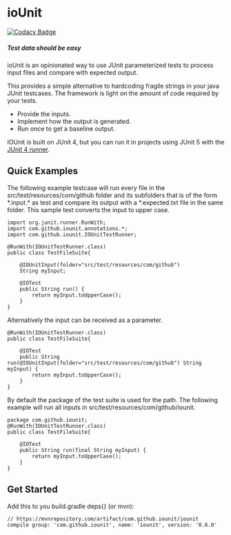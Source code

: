 # ioUnit

[![Codacy Badge](https://api.codacy.com/project/badge/Grade/5059b019f9b246a99eb4e17f39a4cdda)](https://app.codacy.com/app/ryaneberly/ioUnit?utm_source=github.com&utm_medium=referral&utm_content=ioUnit/ioUnit&utm_campaign=Badge_Grade_Dashboard)

##### Test data should be easy

ioUnit is an opinionated way to use JUnit parameterized tests to process input files and compare with expected output.

This provides a simple alternative to hardcoding fragile strings in your java JUnit testcases.  The framework is light on the amount of code required by your tests.
* Provide the inputs.
* Implement how the output is generated.
* Run once to get a baseline output.

IOUnit is built on JUnit 4, but you can run it in projects using JUnit 5 with the [JUnit 4 runner](https://junit.org/junit5/docs/current/user-guide/#migrating-from-junit4-running).

## Quick Examples
The following example testcase will run every file in the src/test/resources/com/github folder and its subfolders that is of the form &ast;.input.&ast; as test and compare its output with a &ast;.expected.txt file in the same folder.  This sample test converts the input to upper case.

    import org.junit.runner.RunWith;
    import com.github.iounit.annotations.*;
    import com.github.iounit.IOUnitTestRunner;

    @RunWith(IOUnitTestRunner.class)
    public class TestFileSuite{

        @IOUnitInput(folder="src/test/resources/com/github")
        String myInput;

        @IOTest
        public String run() {
            return myInput.toUpperCase();
        }
    }
    
Alternatively the input can be received as a parameter.

    @RunWith(IOUnitTestRunner.class)
    public class TestFileSuite{

        @IOTest
        public String run(@IOUnitInput(folder="src/test/resources/com/github") String myInput) {
            return myInput.toUpperCase();
        }
    }
    
By default the package of the test suite is used for the path.  The following example will run all inputs in src/test/resources/com/github/iounit.

    package com.github.iounit;
    @RunWith(IOUnitTestRunner.class)
    public class TestFileSuite{

        @IOTest
        public String run(final String myInput) {
            return myInput.toUpperCase();
        }
    }

## Get Started
Add this to you build.gradle deps{}  (or mvn):


    // https://mvnrepository.com/artifact/com.github.iounit/iounit
    compile group: 'com.github.iounit', name: 'iounit', version: '0.6.0'
    
    
    
